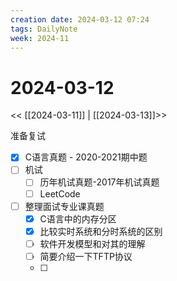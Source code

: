 ```yaml
---
creation date: 2024-03-12 07:24
tags: DailyNote
week: 2024-11
---
```


# 2024-03-12

<< [[2024-03-11]] | [[2024-03-13]]>>


准备复试
- [x] C语言真题 - 2020-2021期中题
- [ ] 机试
	- [ ] 历年机试真题-2017年机试真题
	- [ ] LeetCode
- [ ] 整理面试专业课真题
	- [x] C语言中的内存分区
	- [x] 比较实时系统和分时系统的区别
	- [ ] 软件开发模型和对其的理解
	- [ ] 简要介绍一下TFTP协议
	- [ ] 